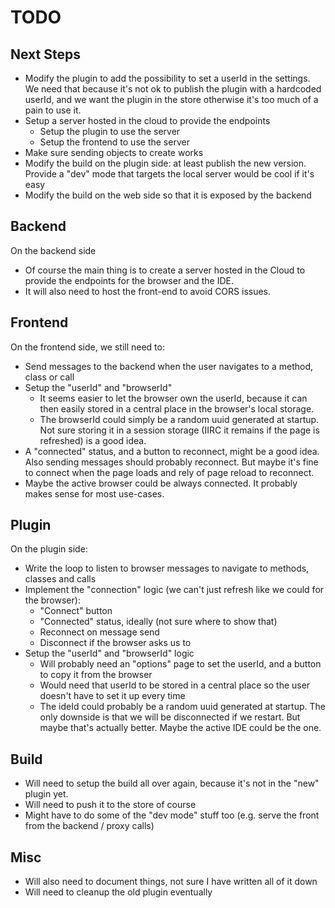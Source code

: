 # TODO
## Next Steps
- Modify the plugin to add the possibility to set a userId in the settings. We need that because it's not ok to publish the plugin with a hardcoded userId, and we want the plugin in the store otherwise it's too much of a pain to use it.
- Setup a server hosted in the cloud to provide the endpoints
  - Setup the plugin to use the server
  - Setup the frontend to use the server
- Make sure sending objects to create works
- Modify the build on the plugin side: at least publish the new version. Provide a "dev" mode that targets the local server would be cool if it's easy
- Modify the build on the web side so that it is exposed by the backend


## Backend
On the backend side
- Of course the main thing is to create a server hosted in the Cloud to provide the endpoints
for the browser and the IDE.
- It will also need to host the front-end to avoid CORS issues.

## Frontend
On the frontend side, we still need to:
- Send messages to the backend when the user navigates to a method, class or call
- Setup the "userId" and "browserId"
  - It seems easier to let the browser own the userId, because it can then easily stored in a central place
    in the browser's local storage.
  - The browserId could simply be a random uuid generated at startup. Not sure storing it in a session storage
    (IIRC it remains if the page is refreshed) is a good idea.
- A "connected" status, and a button to reconnect, might be a good idea. Also sending messages should probably
  reconnect. But maybe it's fine to connect when the page loads and rely of page reload to reconnect.
- Maybe the active browser could be always connected. It probably makes sense for most use-cases.

## Plugin
On the plugin side:
- Write the loop to listen to browser messages to navigate to methods, classes and calls
- Implement the "connection" logic (we can't just refresh like we could for the browser):
  - "Connect" button
  - "Connected" status, ideally (not sure where to show that)
  - Reconnect on message send
  - Disconnect if the browser asks us to
- Setup the "userId" and "browserId" logic
  - Will probably need an "options" page to set the userId, and a button to copy it from the browser
  - Would need that userId to be stored in a central place so the user doesn't have to set it up every time
  - The ideId could probably be a random uuid generated at startup. The only downside is that we will be
    disconnected if we restart. But maybe that's actually better. Maybe the active IDE could be the one.

## Build
- Will need to setup the build all over again, because it's not in the "new" plugin yet.
- Will need to push it to the store of course
- Might have to do some of the "dev mode" stuff too (e.g. serve the front from the backend / proxy calls)

## Misc
- Will also need to document things, not sure I have written all of it down
- Will need to cleanup the old plugin eventually
